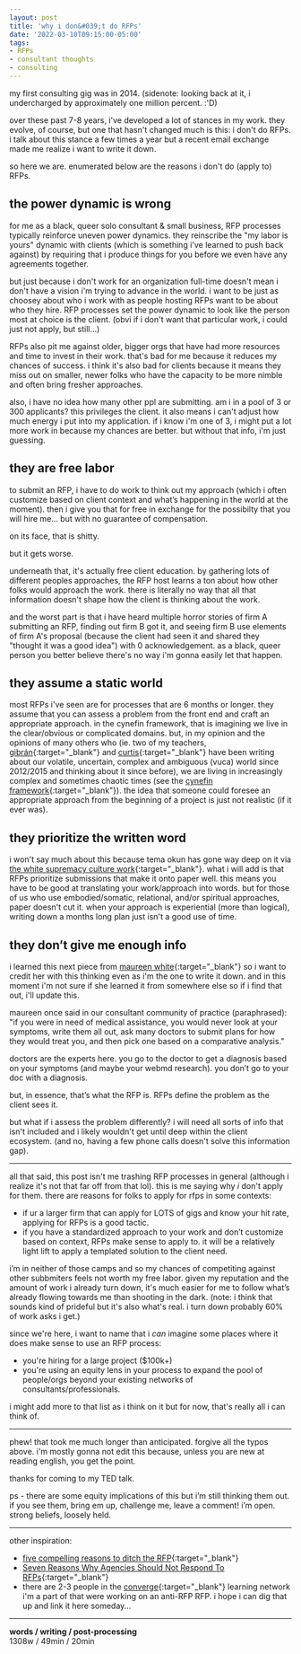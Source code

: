 ```yaml
---
layout: post
title: 'why i don&#039;t do RFPs'
date: '2022-03-10T09:15:00-05:00'
tags:
- RFPs
- consultant thoughts
- consulting
--- 
```




my first consulting gig was in 2014. (sidenote: looking back at it, i undercharged by approximately one million percent. :'D)

over these past 7-8 years, i've developed a lot of stances in my work. they evolve, of course, but one that hasn't changed much is this: i don't do RFPs. i talk about this stance a few times a year but a recent email exchange made me realize i want to write it down. 

so here we are. enumerated below are the reasons i don't do (apply to) RFPs. 

## the power dynamic is wrong

for me as a black, queer solo consultant & small business, RFP processes typically reinforce uneven power dynamics. they reinscribe the "my labor is yours" dynamic with clients (which is something i've learned to push back against) by requiring that i produce things for you before we even have any agreements together. 

but just because i don't work for an organization full-time doesn't mean i don't have a vision i'm trying to advance in the world. i want to be just as choosey about who i work with as people hosting RFPs want to be about who they hire. RFP processes set the power dynamic to look like the person most at choice is the client. (obvi if i don't want that particular work, i could just not apply, but still...)

RFPs also pit me against older, bigger orgs that have had more resources and time to invest in their work. that's bad for me because it reduces my chances of success. i think it's also bad for clients because it means they miss out on smaller, newer folks who have the capacity to be more nimble and often bring fresher approaches. 

also, i have no idea how many other ppl are submitting. am i in a pool of 3 or 300 applicants? this privileges the client. it also means i can't adjust how much energy i put into my application. if i know i'm one of 3, i might put a lot more work in because my chances are better. but without that info, i'm just guessing. 

## they are free labor

to submit an RFP, i have to do work to think out my approach (which i often customize based on client context and what’s happening in the world at the moment). then i give you that for free in exchange for the possibilty that you will hire me... but with no guarantee of compensation. 

on its face, that is shitty. 

but it gets worse. 

underneath that, it's actually free client education. by gathering lots of different peoples approaches, the RFP host learns a ton about how other folks would approach the work. there is literally no way that all that information doesn't shape how the client is thinking about the work. 

and the worst part is that i have heard multiple horror stories of firm A submitting an RFP, finding out firm B got it, and seeing firm B use elements of firm A's proposal (because the client had seen it and shared they "thought it was a good idea") with 0 acknowledgement. as a black, queer person you better believe there's no way i'm gonna easily let that happen. 

## they assume a static world

most RFPs i've seen are for processes that are 6 months or longer. they assume that you can assess a problem from the front end and craft an appropriate approach. in the cynefin framework, that is imagining we live in the clear/obvious or complicated domains. but, in my opinion and the opinions of many others who (ie. two of my teachers, [gibrán](https://interactioninstitute.org/resilience/){:target="_blank"} and [curtis](https://interactioninstitute.org/networks-collective-impact-and-the-place-of-expertise/){:target="_blank"} have been writing about our volatile, uncertain, complex and ambiguous (vuca) world since 2012/2015 and thinking about it since before), we are living in increasingly complex and sometimes chaotic times (see the [cynefin framework](https://en.wikipedia.org/wiki/Cynefin_framework){:target="_blank"}). the idea that someone could foresee an appropriate approach from the beginning of a project is just not realistic (if it ever was). 

## they prioritize the written word

i won't say much about this because tema okun has gone way deep on it via [the white supremacy culture work](https://www.whitesupremacyculture.info/){:target="_blank"}. what i will add is that RFPs prioritize submissions that make it onto paper well. this means you have to be good at translating your work/approach into words. but for those of us who use embodied/somatic, relational, and/or spiritual approaches, paper doesn't cut it. when your approach is experiential (more than logical), writing down a months long plan just isn't a good use of time.

## they don’t give me enough info

i learned this next piece from [maureen white](https://maureenwhiteconsulting.com/){:target="_blank"} so i want to credit her with this thinking even as i'm the one to write it down. and in this moment i'm not sure if she learned it from somewhere else so if i find that out, i'll update this. 

maureen once said in our consultant community of practice (paraphrased): "if you were in need of medical assistance, you would never look at your symptoms, write them all out, ask many doctors to submit plans for how they would treat you, and then pick one based on a comparative analysis."

doctors are the experts here. you go to the doctor to get a diagnosis based on your symptoms (and maybe your webmd research). you don’t go to your doc with a diagnosis.

but, in essence, that’s what the RFP is. RFPs define the problem as the client sees it. 

but what if i assess the problem differently? i will need all sorts of info that isn't included and i likely wouldn't get until deep within the client ecosystem. (and no, having a few phone calls doesn't solve this information gap).

---

all that said, this post isn't me trashing RFP processes in general (although i realize it's not that far off from that lol). this is me saying why *i* don't apply for them. there are reasons for folks to apply for rfps in some contexts:

* if ur a larger firm that can apply for LOTS of gigs and know your hit rate, applying for RFPs is a good tactic. 
* if you have a standardized approach to your work and don’t customize based on context, RFPs make sense to apply to. it will be a relatively light lift to apply a templated solution to the client need.

i’m in neither of those camps and so my chances of competiting against other subbmiters feels not worth my free labor. given my reputation and the amount of work i already turn down, it's much easier for me to follow what’s already flowing towards me than shooting in the dark. (note: i think that sounds kind of prideful but it's also what's real. i turn down probably 60% of work asks i get.)

since we're here, i want to name that i *can* imagine some places where it does make sense to use an RFP process:

* you're hiring for a large project ($100k+)
* you're using an equity lens in your process to expand the pool of people/orgs beyond your existing networks of consultants/professionals. 

i might add more to that list as i think on it but for now, that's really all i can think of. 

---

phew! that took me much longer than anticipated. forgive all the typos above. i'm mostly gonna not edit this because, unless you are new at reading english, you get the point. 

thanks for coming to my TED talk. 

ps - there are some equity implications of this but i’m still thinking them out. if you see them, bring em up, challenge me, leave a comment! i’m open. strong beliefs, loosely held. 

---

other inspiration:

* [five compelling reasons to ditch the RFP](https://www.mightybytes.com/blog/five-reasons-to-ditch-the-rfp/){:target="_blank"}
* [Seven Reasons Why Agencies Should Not Respond To RFPs](https://www.forbes.com/sites/forbesagencycouncil/2016/04/26/seven-reasons-why-agencies-should-not-respond-to-rfps/?sh=6128d8963273){:target="_blank"}
* there are 2-3 people in the [converge](https://www.converge.net/){:target="_blank"} learning network i'm a part of that were working on an anti-RFP RFP. i hope i can dig that up and link it here someday...

---


<!-- hyperlink bank -->


<!-- &#042; = asterisk -->
<!-- &#039; = single quote '-->

**words / writing / post-processing**  
1308w / 49min / 20min